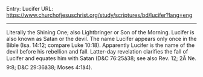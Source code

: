 Entry: Lucifer
URL: https://www.churchofjesuschrist.org/study/scriptures/bd/lucifer?lang=eng

---

Literally the Shining One; also Lightbringer or Son of the Morning. Lucifer is also known as Satan or the devil. The name Lucifer appears only once in the Bible (Isa. 14:12; compare Luke 10:18). Apparently Lucifer is the name of the devil before his rebellion and fall. Latter-day revelation clarifies the fall of Lucifer and equates him with Satan (D&C 76:25â38; see also Rev. 12; 2Â Ne. 9:8; D&C 29:36â38; Moses 4:1â4).
